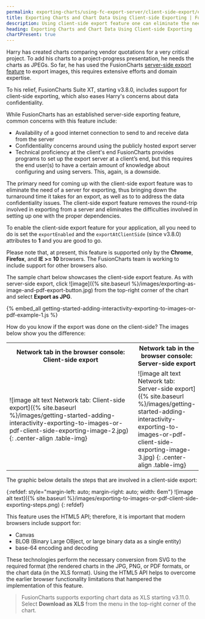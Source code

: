 ```yaml
---
permalink: exporting-charts/using-fc-export-server/client-side-export/exporting-charts-and-chart-data-using-client-side-exporting.html
title: Exporting Charts and Chart Data Using Client-side Exporting | FusionCharts
description: Using client-side export feature one can eliminate the need of a server for exporting thus bringing down the turnaround time it takes for an export
heading: Exporting Charts and Chart Data Using Client-side Exporting
chartPresent: true
---
```


Harry has created charts comparing vendor quotations for a very critical project. To add his charts to a project-progress presentation, he needs the charts as JPEGs. So far, he has used the FusionCharts [server-side export feature](/exporting-charts/using-fc-export-server/exporting-charts-as-image-and-pdf) to export images, this requires extensive efforts and domain expertise. 

To his relief, FusionCharts Suite XT, starting v3.8.0, includes support for client-side exporting, which also eases Harry's concerns about data confidentiality.

While FusionCharts has an established server-side exporting feature, common concerns with this feature include:

* Availability of a good internet connection to send to and receive data from the server
* Confidentiality concerns around using the publicly hosted export server 
* Technical proficiency at the client's end 
FusionCharts provides programs to set up the export server at a client’s end, but this requires the end user(s) to have a certain amount of knowledge about configuring and using servers. This, again, is a downside. 

The primary need for coming up with the client-side export feature  was to eliminate the need of a server for exporting, thus bringing down the turnaround time it takes for an export, as well as to to address the data confidentiality issues. The client-side export feature removes the round-trip involved in exporting from a  server and eliminates the difficulties involved in setting up one with the proper dependencies.

To enable the client-side export feature for your application, all you need to do is set the `exportEnabled` and the `exportAtClientSide` (since v3.8.0) attributes to __1__ and you are good to go.

> 
Please note that, at present, this feature is supported only by the __Chrome__,  __Firefox__, and __IE >= 10__ browsers. The FusionCharts team is working to include support for other browsers also.
</p>

The sample chart below showcases the client-side export feature. As with server-side export, click <span> ![image]({% site.baseurl %}/images/exporting-as-image-and-pdf-export-button.jpg) </span> from the top-right corner of the chart and select __Export as JPG__.

{% embed_all getting-started-adding-interactivity-exporting-to-images-or-pdf-example-1.js %}

How do you know if the export was done on the client-side? The images below show you the difference:

<table>
	<tr>
		<th style="width: 90%; "> <center> Network tab in the browser console: Client-side export </center> </th>
		<th style="width: 90%"> <center> Network tab in the browser console: Server-side export </center> </th>		
	</tr>
	<tr>
		<td style="width: 90"> <span> ![image alt text Network tab: Client-side export]({% site.baseurl %}/images/getting-started-adding-interactivity-exporting-to-images-or-pdf-client-side-exporting-image-2.jpg) </span> {: .center-align .table-img} </td>
		<td style="width: 90%"> <span>![image alt text Network tab: Server-side export]({% site.baseurl %}/images/getting-started-adding-interactivity-exporting-to-images-or-pdf-client-side-exporting-image-3.jpg) </span> {: .center-align .table-img} </td>
	</tr>
</table>

The graphic below details the steps that are involved in a client-side export:

{:refdef: style="margin-left: auto; margin-right: auto; width: 6em"}
![image alt text]({% site.baseurl %}/images/exporting-to-images-or-pdf-client-side-exporting-steps.png)
{: refdef}

This feature uses the HTML5 API; therefore, it is important that modern browsers include support for:

* Canvas
* BLOB (Binary Large OBject, or large binary data as a single entity)
* base-64 encoding and decoding

These technologies perform the necessary conversion from SVG to the required format (the rendered charts in the JPG, PNG, or PDF formats, or the chart data (in the XLS format). Using the HTML5 API helps to overcome the earlier browser functionality limitations that hampered the implementation of this feature.

>  FusionCharts supports exporting chart data as XLS starting v3.11.0. Select __Download as XLS__ from the menu in the top-right corner of the chart. </p>